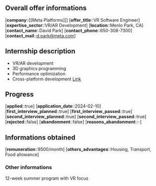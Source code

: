 ## Overall offer informations
[**company**::[[Meta Platforms]]]
[**offer_title**::VR Software Engineer]
[**expertise_sector**::VR/AR Development]
[**location**::Menlo Park, CA]
[**contact_name**::David Park]
[**contact_phone**::650-308-7300]
[**contact_mail**::d.park@meta.com]

## Internship description
- VR/AR development
- 3D graphics programming
- Performance optimization
- Cross-platform development
[Link](https://careers.meta.com/vr-engineer-2024)

## Progress
[**applied**::true]
[**application_date**::2024-02-10]
[**first_interview_planned**::true]
[**first_interview_passed**::true]
[**second_interview_planned**::true]
[**second_interview_passed**::true]
[**rejected**::false]
[**abandonment**::false]
[**reasons_abandonment**::-]

## Informations obtained
[**remuneration**::9500/month]
[**others_advantages**::Housing, Transport, Food allowance]

### Other informations
12-week summer program with VR focus